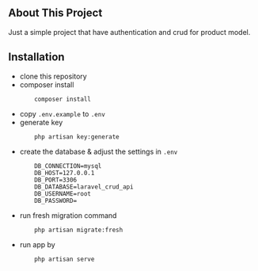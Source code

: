 ## About This Project

Just a simple project that have authentication and crud for product model.

## Installation

-   clone this repository
-   composer install
    ```
        composer install
    ```
-   copy `.env.example` to `.env`
-   generate key
    ```
        php artisan key:generate
    ```
-   create the database & adjust the settings in `.env`
    ```
        DB_CONNECTION=mysql
        DB_HOST=127.0.0.1
        DB_PORT=3306
        DB_DATABASE=laravel_crud_api
        DB_USERNAME=root
        DB_PASSWORD=
    ```
-   run fresh migration command
    ```
        php artisan migrate:fresh
    ```
-   run app by
    ```
        php artisan serve
    ```
